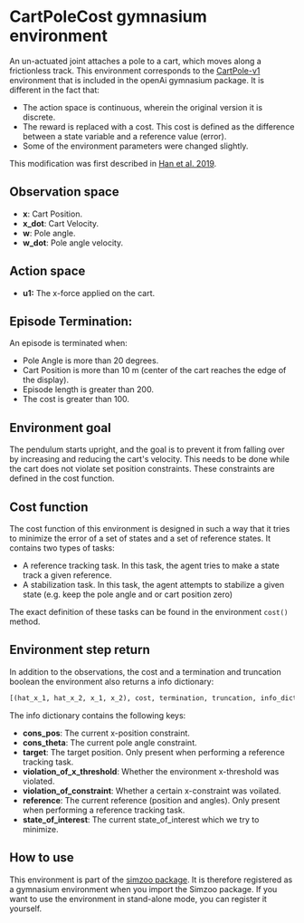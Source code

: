 # CartPoleCost gymnasium environment

An un-actuated joint attaches a pole to a cart, which moves along a frictionless track. This environment
corresponds to the [CartPole-v1](https://gym.openai.com/envs/CartPole-v1/) environment that is included in the
openAi gymnasium package. It is different in the fact that:

*   The action space is continuous, wherein the original version it is discrete.
*   The reward is replaced with a cost. This cost is defined as the difference between a
    state variable and a reference value (error).
*   Some of the environment parameters were changed slightly.

This modification was first described in [Han et al. 2019](https://arxiv.org/abs/2004.14288).

## Observation space

*   **x**: Cart Position.
*   **x\_dot**: Cart Velocity.
*   **w**: Pole angle.
*   **w\_dot**: Pole angle velocity.

## Action space

*   **u1:** The x-force applied on the cart.

## Episode Termination:

An episode is terminated when:

*   Pole Angle is more than 20 degrees.
*   Cart Position is more than 10 m (center of the cart reaches the edge of the
    display).
*   Episode length is greater than 200.
*   The cost is greater than 100.

## Environment goal

The pendulum starts upright, and the goal is to prevent it from falling over by increasing and reducing the cart's
velocity. This needs to be done while the cart does not violate set position constraints. These constraints are defined
in the cost function.

## Cost function

The cost function of this environment is designed in such a way that it tries to minimize the error of a set of states and a set of reference
states. It contains two types of tasks:

*   A reference tracking task. In this task, the agent tries to make a state track a given reference.
*   A stabilization task. In this task, the agent attempts to stabilize a given state (e.g. keep the pole angle and or cart position zero)

The exact definition of these tasks can be found in the environment `cost()` method.

## Environment step return

In addition to the observations, the cost and a termination and truncation boolean the environment also returns a info dictionary:

```python
[(hat_x_1, hat_x_2, x_1, x_2), cost, termination, truncation, info_dict]
```

The info dictionary contains the following keys:

*   **cons\_pos**: The current x-position constraint.
*   **cons\_theta**: The current pole angle constraint.
*   **target**: The target position. Only present when performing a reference tracking task.
*   **violation\_of\_x\_threshold**: Whether the environment x-threshold was violated.
*   **violation\_of\_constraint**: Whether a certain x-constraint was voilated.
*   **reference**: The current reference (position and angles). Only present when performing a reference tracking task.
*   **state\_of\_interest**: The current state\_of\_interest which we try to minimize.

## How to use

This environment is part of the [simzoo package](https://github.com/rickstaa/simzoo). It is therefore registered as a gymnasium environment when you import the Simzoo package. If you want to use the environment in stand-alone mode, you can register it yourself.

